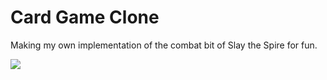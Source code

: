 # Card Game Clone

Making my own implementation of the combat bit of Slay the Spire for fun.

![](./docs/boop.gif)